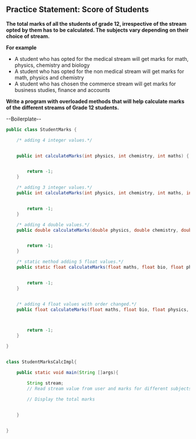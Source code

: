 ## Practice Statement: Score of Students

**The total marks of all the students of grade 12, irrespective of the stream opted by them has to be calculated. The subjects vary depending on their choice of stream.**

**For example**

- A student who has opted for the medical stream will get marks for math, physics, chemistry and biology
- A student who has opted for the non medical stream will get marks for math, physics and chemistry 
- A student who has chosen the commerce stream will get marks for business studies, finance and accounts


**Write a program with overloaded methods that will help calculate marks of the different streams of Grade 12 students.**

--Boilerplate--

```java
public class StudentMarks {

    /* adding 4 integer values.*/


    public int calculateMarks(int physics, int chemistry, int maths) {


        return -1;
    }

    /* adding 3 integer values.*/
    public int calculateMarks(int physics, int chemistry, int maths, int bio) {


        return -1;
    }

    /* adding 4 double values.*/
    public double calculateMarks(double physics, double chemistry, double maths, double bio) {


        return -1;
    }

    /* static method adding 5 float values.*/
    public static float calculateMarks(float maths, float bio, float physics, float chemistry, float lang) {


        return -1;
    }


    /* adding 4 float values with order changed.*/
    public float calculateMarks(float maths, float bio, float physics, float chemistry) {



        return -1;
    }

}


```

```java

class StudentMarksCalcImpl{

    public static void main(String []args){

        String stream;
        // Read stream value from user and marks for different subjects based on the stream selected

        // Display the total marks
        

    }


}


```

